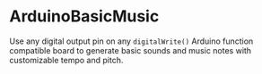 # ArduinoBasicMusic
Use any digital output pin on any `digitalWrite()` Arduino function compatible board to generate basic sounds and music notes with customizable tempo and pitch.
